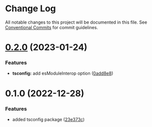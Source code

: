 # Change Log

All notable changes to this project will be documented in this file.
See [Conventional Commits](https://conventionalcommits.org) for commit guidelines.

# [0.2.0](https://github.com/tada5hi/javascript/compare/@tada5hi/tsconfig@0.1.0...@tada5hi/tsconfig@0.2.0) (2023-01-24)


### Features

* **tsconfig:** add esModuleInterop option ([0add8e8](https://github.com/tada5hi/javascript/commit/0add8e802ffa69b3280cbd736f394d6f164ab8a0))





# 0.1.0 (2022-12-28)


### Features

* added tsconfig package ([23e373c](https://github.com/tada5hi/javascript/commit/23e373ce7eaaa63f977f09f789c57811f2d61c43))
